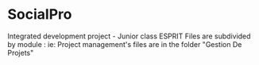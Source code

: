 # SocialPro
Integrated development project - Junior class ESPRIT
Files are subdivided by module : 
    ie: Project management's files are in the folder "Gestion De Projets" 
